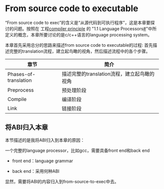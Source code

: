 # From source code to executable

“From source code to exec”的含义是“从源代码到可执行程序”，这是本章要探讨的问题。按照在 工程[compiler principle](https://dengking.github.io/compiler-principle) 的 "1.1 Language Processors[#](https://dengking.github.io/compiler-principle/Chapter-1-Introduction/1.1-Language-Processors/#11-language-processors)"中所定义的概念，本章所要讨论的是c/c++语言的language processing system。

本章首先采用总分的思路来描述from source code to executable的过程: 首先描述完整的translation流程，建立起鸟瞰的视角，然后描述流程中的各个步骤。

| 章节                  | 简介                                        |
| --------------------- | ------------------------------------------- |
| Phases-of-translation | 描述完整的translation流程，建立起鸟瞰的视角 |
| Preprocess            | 预处理阶段                                  |
| Compile               | 编译阶段                                    |
| Link                  | 链接阶段                                    |



## 将ABI归入本章

本节描述的是我将ABI归入到本章的原因：

一个完整的language processor，比如gcc，需要具备front end和back end

- front end：language grammar

- back end：采用何种ABI

显然，需要将ABI的内容归入到from-source-to-exec中去。